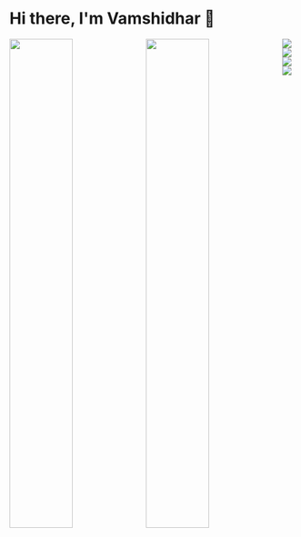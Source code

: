 # Hi there, I'm Vamshidhar 👋


<img align="left" width = "47%" src= "https://github-readme-stats.vercel.app/api?username=vamshidhar-kasulabada&show_icons=true&theme=merko"/>

<img align="left" width = "47%" src= "https://github-readme-stats.vercel.app/api/top-langs/?username=vamshidhar-kasulabada&layout=compact"/>


<img align="left" src= "https://img.shields.io/badge/java-%23ED8B00.svg?style=for-the-badge&logo=java&logoColor=white"/>

<img align="left" src= "https://img.shields.io/badge/html5-%23E34F26.svg?style=for-the-badge&logo=html5&logoColor=white"/>

<img align="left" src= "https://img.shields.io/badge/css3-%231572B6.svg?style=for-the-badge&logo=css3&logoColor=white"/>

<img align="left" src= "https://img.shields.io/badge/javascript-%23323330.svg?style=for-the-badge&logo=javascript&logoColor=%23F7DF1E"/>


